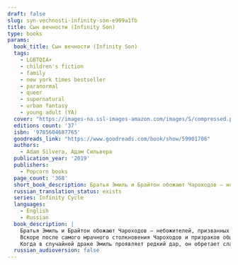 ```yaml
---
draft: false
slug: syn-vechnosti-infinity-son-e909a1fb
title: Сын вечности (Infinity Son)
type: books
params:
  book_title: Сын вечности (Infinity Son)
  tags:
    - LGBTQIA+
    - children's fiction
    - family
    - new york times bestseller
    - paranormal
    - queer
    - supernatural
    - urban fantasy
    - young adult (YA)
  cover: "https://images-na.ssl-images-amazon.com/images/S/compressed.photo.goodreads.com/books/1562781746i/34510711.jpg"
  editions count: '37'
  isbn: '9785604687765'
  goodreads_link: "https://www.goodreads.com/book/show/59901706"
  authors:
    - Adam Silvera, Адам Сильвера
  publication_year: '2019'
  publishers:
    - Popcorn books
  page_count: '368'
  short_book_description: Братья Эмиль и Брайтон обожают Чароходов — небожителей, призванных избавить мир от смертоносных призраков. В то время как Чароходы рождаются со сверхъестественными силами, призраки насильственно крадут способности у магических существ, находящихся под угрозой исчезновения…
  russian_translation_status: exists
  series: Infinity Cycle
  languages:
    - English
    - Russian
  book_description: |
    Братья Эмиль и Брайтон обожают Чароходов — небожителей, призванных избавить мир от смертоносных призраков. В то время как Чароходы рождаются со сверхъестественными силами, призраки насильственно крадут способности у магических существ, находящихся под угрозой исчезновения.
    Вскоре после самого мрачного столкновения Чароходов и призраков общество начинает притеснять небожителей, и в этой атмосфере страха призраки становятся все смелее. Брайтон мечтает обрести силу и стать одним из Чароходов, а Эмиль просто хочет, чтобы война наконец закончилась.
    Когда в случайной драке Эмиль проявляет редкий дар, он обретает славу, о которой всегда мечтал Брайтон, и присоединяется к Чароходам...
  russian_audioversion: false
---
```


